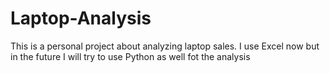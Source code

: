 # Laptop-Analysis
This is a personal project about analyzing laptop sales. I use Excel now but in the future I will try to use Python as well fot the analysis
